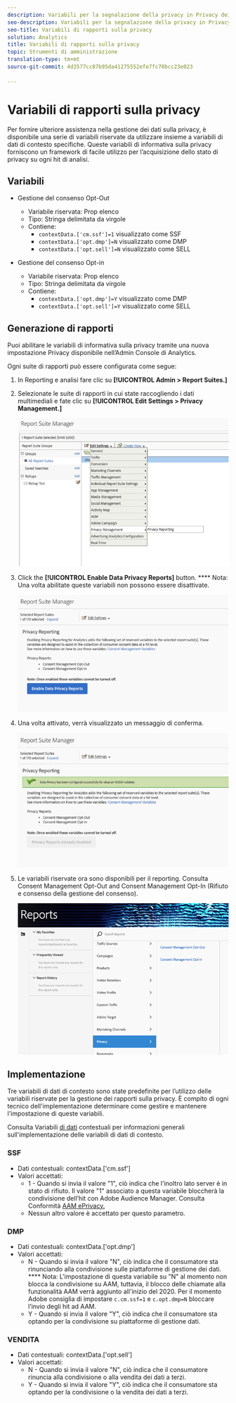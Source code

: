 ```yaml
---
description: Variabili per la segnalazione della privacy in Privacy dei dati.
seo-description: Variabili per la segnalazione della privacy in Privacy dei dati.
seo-title: Variabili di rapporti sulla privacy
solution: Analytics
title: Variabili di rapporti sulla privacy
topic: Strumenti di amministrazione
translation-type: tm+mt
source-git-commit: 4d3577cc87b95da41275552efe7fc70bcc23e023

---
```



# Variabili di rapporti sulla privacy

Per fornire ulteriore assistenza nella gestione dei dati sulla privacy, è disponibile una serie di variabili riservate da utilizzare insieme a variabili di dati di contesto specifiche.
Queste variabili di informativa sulla privacy forniscono un framework di facile utilizzo per l’acquisizione dello stato di privacy su ogni hit di analisi.

## Variabili

* Gestione del consenso Opt-Out
   * Variabile riservata: Prop elenco
   * Tipo: Stringa delimitata da virgole
   * Contiene:
      * `contextData.['cm.ssf']=1` visualizzato come SSF
      * `contextData.['opt.dmp']=N` visualizzato come DMP
      * `contextData.['opt.sell']=N` visualizzato come SELL

* Gestione del consenso Opt-in
   * Variabile riservata: Prop elenco
   * Tipo: Stringa delimitata da virgole
   * Contiene:
      * `contextData.['opt.dmp']=Y` visualizzato come DMP
      * `contextData.['opt.sell']=Y` visualizzato come SELL

## Generazione di rapporti  

Puoi abilitare le variabili di informativa sulla privacy tramite una nuova impostazione Privacy disponibile nell’Admin Console di Analytics.

Ogni suite di rapporti può essere configurata come segue:
1. In Reporting e analisi fare clic su **[!UICONTROL Admin > Report Suites.]**
1. Selezionate le suite di rapporti in cui state raccogliendo i dati multimediali e fate clic su **[!UICONTROL Edit Settings > Privacy Management.]**

   ![](assets/rsm-privacy-select.png)

1. Click the **[!UICONTROL Enable Data Privacy Reports]** button. **** Nota: Una volta abilitate queste variabili non possono essere disattivate.

   ![](assets/rsm-privacy-enable.png)

1. Una volta attivato, verrà visualizzato un messaggio di conferma.

   ![](assets/rsm-privacy-config.png)

1. Le variabili riservate ora sono disponibili per il reporting.  Consulta Consent Management Opt-Out and Consent Management Opt-In (Rifiuto e consenso della gestione del consenso).

   ![](assets/rsm-privacy-reports.png)

## Implementazione

Tre variabili di dati di contesto sono state predefinite per l’utilizzo delle variabili riservate per la gestione dei rapporti sulla privacy.  È compito di ogni tecnico dell'implementazione determinare come gestire e mantenere l'impostazione di queste variabili.

Consulta Variabili [di dati](https://docs.adobe.com/help/en/analytics/implementation/javascript-implementation/variables-analytics-reporting/context-data-variables.html) contestuali per informazioni generali sull'implementazione delle variabili di dati di contesto.

### SSF

* Dati contestuali: contextData.['cm.ssf']
* Valori accettati:
   * 1 - Quando si invia il valore "1", ciò indica che l'inoltro lato server è in stato di rifiuto. Il valore "1" associato a questa variabile bloccherà la condivisione dell’hit con Adobe Audience Manager. Consulta Conformità [AAM ePrivacy.](https://docs.adobe.com/help/en/analytics/integration/audience-analytics/audience-analytics-workflow/ssf-gdpr.html)
   * Nessun altro valore è accettato per questo parametro.

### DMP

* Dati contestuali: contextData.['opt.dmp']
* Valori accettati:
   * N - Quando si invia il valore "N", ciò indica che il consumatore sta rinunciando alla condivisione sulle piattaforme di gestione dei dati. **** Nota: L'impostazione di questa variabile su "N" al momento non blocca la condivisione su AAM, tuttavia, il blocco delle chiamate alla funzionalità AAM verrà aggiunto all'inizio del 2020. Per il momento Adobe consiglia di impostare `c.cm.ssf=1` e `c.opt.dmp=N` bloccare l’invio degli hit ad AAM.
   * Y - Quando si invia il valore "Y", ciò indica che il consumatore sta optando per la condivisione su piattaforme di gestione dati.

### VENDITA

* Dati contestuali: contextData.['opt.sell']
* Valori accettati:
   * N - Quando si invia il valore "N", ciò indica che il consumatore rinuncia alla condivisione o alla vendita dei dati a terzi.
   * Y - Quando si invia il valore "Y", ciò indica che il consumatore sta optando per la condivisione o la vendita dei dati a terzi.
